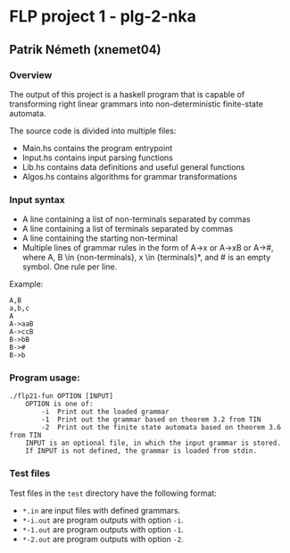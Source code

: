 # FLP project 1 - plg-2-nka
## Patrik Németh (xnemet04)

### Overview
The output of this project is a haskell program that is capable of
transforming right linear grammars into non-deterministic finite-state automata.

The source code is divided into multiple files:

* Main.hs   contains the program entrypoint
* Input.hs  contains input parsing functions
* Lib.hs    contains data definitions and useful general functions
* Algos.hs  contains algorithms for grammar transformations

### Input syntax
* A line containing a list of non-terminals separated by commas
* A line containing a list of terminals separated by commas
* A line containing the starting non-terminal
* Multiple lines of grammar rules in the form of A->x or A->xB or A->#,
  where A, B \in {non-terminals}, x \in {terminals}*, and # is an empty symbol.
  One rule per line.

Example:

    A,B
    a,b,c
    A
    A->aaB
    A->ccB
    B->bB
    B->#
    B->b

### Program usage:
    ./flp21-fun OPTION [INPUT]
        OPTION is one of:
            -i  Print out the loaded grammar
            -1  Print out the grammar based on theorem 3.2 from TIN
            -2  Print out the finite state automata based on theorem 3.6 from TIN
        INPUT is an optional file, in which the input grammar is stored.
        If INPUT is not defined, the grammar is loaded from stdin.

### Test files
Test files in the `test` directory have the following format:

* `*.in`    are input files with defined grammars.
* `*-i.out` are program outputs with option `-i`.
* `*-1.out` are program outputs with option `-1`.
* `*-2.out` are program outputs with option `-2`.
